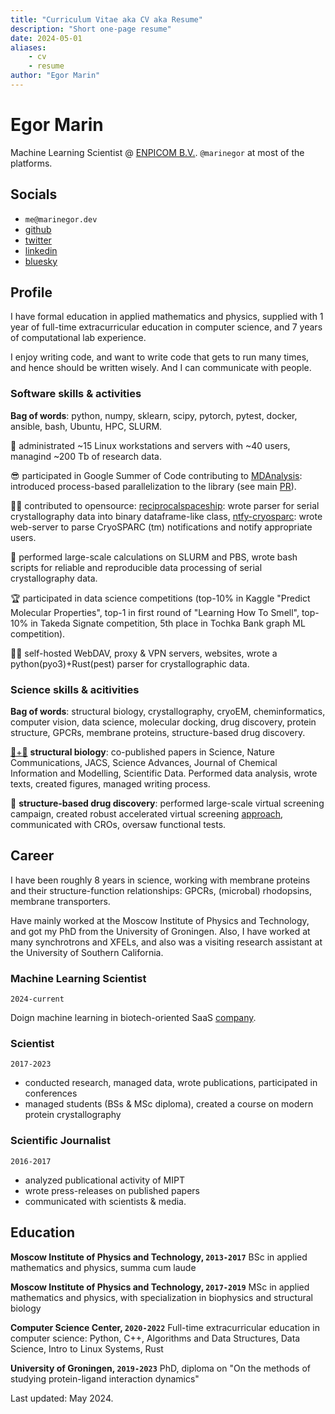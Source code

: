 ```yaml
---
title: "Curriculum Vitae aka CV aka Resume"
description: "Short one-page resume"
date: 2024-05-01
aliases:
    - cv
    - resume
author: "Egor Marin"
---
```


# Egor Marin
Machine Learning Scientist @ [ENPICOM B.V.](https://enpicom.com). `@marinegor` at most of the platforms.

## Socials

 - `me@marinegor.dev`
 - [github](https://github.com/marinegor)
 - [twitter](https://twitter.com/egor__marin)
 - [linkedin](https://www.linkedin.com/in/marinegor/)
 - [bluesky](https://bsky.app/profile/marinegor.bsky.social)

## Profile

I have formal education in applied mathematics and physics, supplied with 1 year of full-time extracurricular education in computer science, and 7 years of computational lab experience.

I enjoy writing code, and want to write code that gets to run many times, and hence should be written wisely. And I can communicate with people.

### Software skills & activities

**Bag of words**: python, numpy, sklearn, scipy, pytorch, pytest, docker, ansible, bash, Ubuntu, HPC, SLURM.

💾 administrated ~15 Linux workstations and servers with ~40 users, managind ~200 Tb of research data.

😎 participated in Google Summer of Code contributing to [MDAnalysis](https://github.com/MDAnalysis/mdanalysis/): introduced process-based parallelization to the library (see main [PR](https://github.com/marinegor/mdanalysis/tree/feature/dask-0)).

🧑‍💻 contributed to opensource: [reciprocalspaceship](https://github.com/rs-station/reciprocalspaceship): wrote parser for serial crystallography data into binary dataframe-like class, [ntfy-cryosparc](https://github.com/marinegor/ntfy_cryosparc/): wrote web-server to parse CryoSPARC (tm) notifications and notify appropriate users.

🍝 performed large-scale calculations on SLURM and PBS, wrote  bash scripts for reliable and reproducible data processing of serial crystallography data.

🏆 participated in data science competitions (top-10% in Kaggle "Predict Molecular Properties", top-1 in first round of "Learning How To Smell", top-10% in Takeda Signate competition, 5th place in Tochka Bank graph ML competition).

🤷‍♂️ self-hosted WebDAV, proxy & VPN servers, websites, wrote a python(pyo3)+Rust(pest) parser for crystallographic data.

### Science skills & acitivities

**Bag of words**: structural biology, crystallography, cryoEM, cheminformatics, computer vision, data science, molecular docking, drug discovery, protein structure, GPCRs, membrane proteins, structure-based drug discovery.

[🧬+🥩](https://www.nature.com/articles/d41586-023-00674-1) **structural biology**: co-published papers in Science, Nature Communications, JACS, Science Advances, Journal of Chemical Information and Modelling, Scientific Data. Performed data analysis, wrote texts, created figures, managed writing process.

💊 **structure-based drug discovery**: performed large-scale virtual screening campaign, created robust accelerated virtual screening [approach](https://pubs.acs.org/doi/10.1021/acs.jcim.3c01661), communicated with CROs, oversaw functional tests.


## Career
I have been roughly 8 years in science, working with membrane proteins and their structure-function relationships: GPCRs, (microbal) rhodopsins, membrane transporters.

Have mainly worked at the Moscow Institute of Physics and Technology, and got my PhD from the University of Groningen. Also, I have worked at many synchrotrons and XFELs, and also was a visiting research assistant at the University of Southern California.

### Machine Learning Scientist
`2024-current`

Doign machine learning in biotech-oriented SaaS [company](https://enpicom.com).

### Scientist
`2017-2023`

 - conducted research, managed data, wrote publications, participated in conferences
 - managed students (BSs & MSc diploma), created a course on modern protein crystallography

### Scientific Journalist
`2016-2017`

 - analyzed publicational activity of MIPT
 - wrote press-releases on published papers
 - communicated with scientists & media.

## Education


**Moscow Institute of Physics and Technology, `2013-2017`**
BSc in applied mathematics and physics, summa cum laude

**Moscow Institute of Physics and Technology, `2017-2019`**
MSc in applied mathematics and physics, with specialization in biophysics and structural biology

**Computer Science Center, `2020-2022`**
Full-time extracurricular education in computer science: Python, C++, Algorithms and Data Structures, Data Science, Intro to Linux Systems, Rust


**University of Groningen, `2019-2023`**
PhD, diploma on "On the methods of studying protein-ligand interaction dynamics"


Last updated: May 2024.
